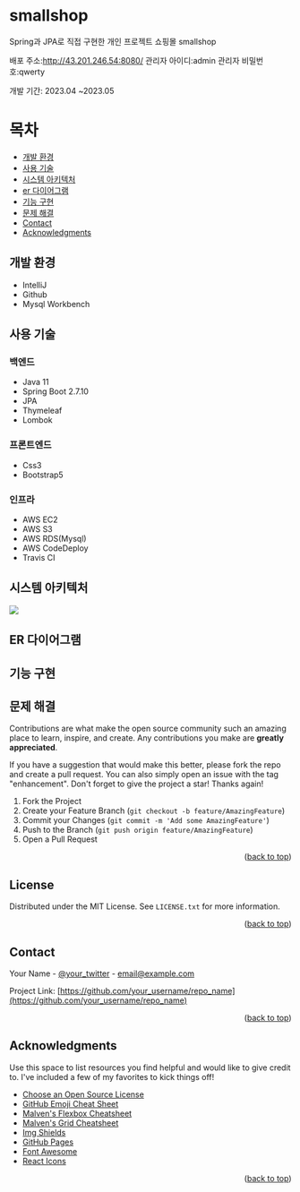 # smallshop
Spring과 JPA로 직접 구현한 개인 프로젝트 쇼핑몰 smallshop

배포 주소:http://43.201.246.54:8080/ 관리자 아이디:admin 관리자 비밀번호:qwerty

개발 기간: 2023.04 ~2023.05

# 목차

  <ul>
    <li><a href="#개발-환경">개발 환경</a></li>
    <li><a href="#사용-기술">사용 기술</a></li>
    <li><a href="#시스템-아키텍처">시스템 아키텍처</a></li>
    <li><a href="#er-다이어그램">er 다이어그램</a></li>
    <li><a href="#기능-구현">기능 구현</a></li>
    <li><a href="#문제-해결">문제 해결</a></li>
    <li><a href="#contact">Contact</a></li>
    <li><a href="#acknowledgments">Acknowledgments</a></li>
  </ul>



## 개발 환경
 <ul>
   <li>IntelliJ</li>
   <li>Github</li>
   <li>Mysql Workbench</li>
 </ul>


## 사용 기술

### 백엔드

<ul>
  <li>Java 11</li>
  <li>Spring Boot 2.7.10</li>
  <li>JPA</li>
  <li>Thymeleaf</li>
  <li>Lombok</li>
</ul>

### 프론트엔드

<ul>
  <li>Css3</li>
  <li>Bootstrap5</li>
</ul>

### 인프라

<ul>
  <li>AWS EC2</li>
  <li>AWS S3</li>
  <li>AWS RDS(Mysql)</li>
  <li>AWS CodeDeploy</li>
  <li>Travis CI</li>
</ul>



## 시스템 아키텍처

<img src='https://github.com/pkdie/smallshop/assets/112155469/2370ae0a-07ee-4cee-94f1-3ca8fc4123d0'>

## ER 다이어그램



## 기능 구현



## 문제 해결

Contributions are what make the open source community such an amazing place to learn, inspire, and create. Any contributions you make are **greatly appreciated**.

If you have a suggestion that would make this better, please fork the repo and create a pull request. You can also simply open an issue with the tag "enhancement".
Don't forget to give the project a star! Thanks again!

1. Fork the Project
2. Create your Feature Branch (`git checkout -b feature/AmazingFeature`)
3. Commit your Changes (`git commit -m 'Add some AmazingFeature'`)
4. Push to the Branch (`git push origin feature/AmazingFeature`)
5. Open a Pull Request

<p align="right">(<a href="#readme-top">back to top</a>)</p>



<!-- LICENSE -->
## License

Distributed under the MIT License. See `LICENSE.txt` for more information.

<p align="right">(<a href="#readme-top">back to top</a>)</p>



<!-- CONTACT -->
## Contact

Your Name - [@your_twitter](https://twitter.com/your_username) - email@example.com

Project Link: [https://github.com/your_username/repo_name](https://github.com/your_username/repo_name)

<p align="right">(<a href="#readme-top">back to top</a>)</p>



<!-- ACKNOWLEDGMENTS -->
## Acknowledgments

Use this space to list resources you find helpful and would like to give credit to. I've included a few of my favorites to kick things off!

* [Choose an Open Source License](https://choosealicense.com)
* [GitHub Emoji Cheat Sheet](https://www.webpagefx.com/tools/emoji-cheat-sheet)
* [Malven's Flexbox Cheatsheet](https://flexbox.malven.co/)
* [Malven's Grid Cheatsheet](https://grid.malven.co/)
* [Img Shields](https://shields.io)
* [GitHub Pages](https://pages.github.com)
* [Font Awesome](https://fontawesome.com)
* [React Icons](https://react-icons.github.io/react-icons/search)

<p align="right">(<a href="#readme-top">back to top</a>)</p>



<!-- MARKDOWN LINKS & IMAGES -->
<!-- https://www.markdownguide.org/basic-syntax/#reference-style-links -->
[contributors-shield]: https://img.shields.io/github/contributors/othneildrew/Best-README-Template.svg?style=for-the-badge
[contributors-url]: https://github.com/othneildrew/Best-README-Template/graphs/contributors
[forks-shield]: https://img.shields.io/github/forks/othneildrew/Best-README-Template.svg?style=for-the-badge
[forks-url]: https://github.com/othneildrew/Best-README-Template/network/members
[stars-shield]: https://img.shields.io/github/stars/othneildrew/Best-README-Template.svg?style=for-the-badge
[stars-url]: https://github.com/othneildrew/Best-README-Template/stargazers
[issues-shield]: https://img.shields.io/github/issues/othneildrew/Best-README-Template.svg?style=for-the-badge
[issues-url]: https://github.com/othneildrew/Best-README-Template/issues
[license-shield]: https://img.shields.io/github/license/othneildrew/Best-README-Template.svg?style=for-the-badge
[license-url]: https://github.com/othneildrew/Best-README-Template/blob/master/LICENSE.txt
[linkedin-shield]: https://img.shields.io/badge/-LinkedIn-black.svg?style=for-the-badge&logo=linkedin&colorB=555
[linkedin-url]: https://linkedin.com/in/othneildrew
[product-screenshot]: images/screenshot.png
[Next.js]: https://img.shields.io/badge/next.js-000000?style=for-the-badge&logo=nextdotjs&logoColor=white
[Next-url]: https://nextjs.org/
[React.js]: https://img.shields.io/badge/React-20232A?style=for-the-badge&logo=react&logoColor=61DAFB
[React-url]: https://reactjs.org/
[Vue.js]: https://img.shields.io/badge/Vue.js-35495E?style=for-the-badge&logo=vuedotjs&logoColor=4FC08D
[Vue-url]: https://vuejs.org/
[Angular.io]: https://img.shields.io/badge/Angular-DD0031?style=for-the-badge&logo=angular&logoColor=white
[Angular-url]: https://angular.io/
[Svelte.dev]: https://img.shields.io/badge/Svelte-4A4A55?style=for-the-badge&logo=svelte&logoColor=FF3E00
[Svelte-url]: https://svelte.dev/
[Laravel.com]: https://img.shields.io/badge/Laravel-FF2D20?style=for-the-badge&logo=laravel&logoColor=white
[Laravel-url]: https://laravel.com
[Bootstrap.com]: https://img.shields.io/badge/Bootstrap-563D7C?style=for-the-badge&logo=bootstrap&logoColor=white
[Bootstrap-url]: https://getbootstrap.com
[JQuery.com]: https://img.shields.io/badge/jQuery-0769AD?style=for-the-badge&logo=jquery&logoColor=white
[JQuery-url]: https://jquery.com 
